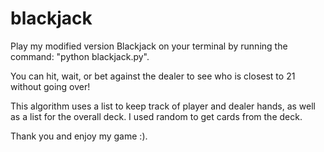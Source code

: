 # blackjack
Play my modified version Blackjack on your terminal by running the command: "python blackjack.py".

You can hit, wait, or bet against the dealer to see who is closest to 21 without going over!

This algorithm uses a list to keep track of player and dealer hands, as well as a list for the overall deck. I used random to get cards from the deck.

Thank you and enjoy my game :).
